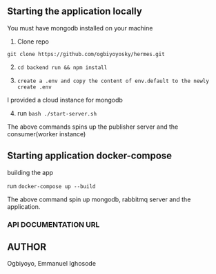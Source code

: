 ## Starting the application locally

You must have  mongodb installed on your machine

1. Clone repo

`git clone https://github.com/ogbiyoyosky/hermes.git`

2. `cd backend run && npm install`

3. `create a .env and copy the content of env.default to the newly create .env`

I provided a cloud instance for mongodb

4. run `bash ./start-server.sh`

The above commands spins up the publisher server and the consumer(worker instance)

## Starting application docker-compose

building the app

run `docker-compose up --build`

The above command spin up mongodb, rabbitmq server and the application.

### API DOCUMENTATION URL



## AUTHOR

Ogbiyoyo, Emmanuel Ighosode
